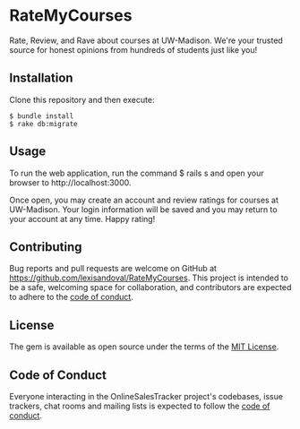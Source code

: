 # RateMyCourses

Rate, Review, and Rave about courses at UW-Madison. We're your trusted source for honest opinions from hundreds of students just like you!

## Installation

Clone this repository and then execute:

    $ bundle install
    $ rake db:migrate

## Usage

To run the web application, run the command $ rails s and open your browser to http://localhost:3000.

Once open, you may create an account and review ratings for courses at UW-Madison. Your login information will be saved and you may return to your account at any time. Happy rating!

## Contributing

Bug reports and pull requests are welcome on GitHub at https://github.com/lexisandoval/RateMyCourses. This project is intended to be a safe, welcoming space for collaboration, and contributors are expected to adhere to the [code of conduct](https://github.com/lexisandoval/RateMyCourses/blob/master/CODE_OF_CONDUCT.md).

## License

The gem is available as open source under the terms of the [MIT License](https://opensource.org/licenses/MIT).

## Code of Conduct

Everyone interacting in the OnlineSalesTracker project's codebases, issue trackers, chat rooms and mailing lists is expected to follow the [code of conduct](https://github.com/lexisandoval/RateMyCourses/blob/master/CODE_OF_CONDUCT.md).
